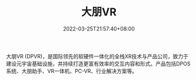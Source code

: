 ﻿---
weight: 
title: "大朋VR"
description: "大朋VR (DPVR)，是国际领先的软硬件一体化的全栈XR技术与产品公司，致力于建设元宇宙基础设施，并持续打造更富有效率的交互内容和形式。产品包括DPOS系统、大朋助手、VR一体机、PC-VR、行业解决方案等。"
date: 2022-03-25T21:57:40+08:00
lastmod: 2022-03-25T16:45:40+08:00
draft: false
authors: ["Metabd"]
featuredImage: "327.png"
link: "http://www.dpvr.cn/"
tags: ["大朋VR","AR/VR/MR/XR"]
categories: ["navigation"]
navigation: ["AR/VR/MR/XR"]
lightgallery: true
toc: true
pinned: false
recommend: false
recommend1: false
---
大朋VR (DPVR)，是国际领先的软硬件一体化的全栈XR技术与产品公司，致力于建设元宇宙基础设施，并持续打造更富有效率的交互内容和形式。产品包括DPOS系统、大朋助手、VR一体机、PC-VR、行业解决方案等。

